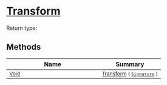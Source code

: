 # [Transform](./RelativeScale-100663787.md)


Return type:
## Methods

| Name | Summary | 
| --- | --- | 
| <sub>[Void](https://docs.microsoft.com/en-us/dotnet/api/System.Void)</sub><img width=200/>| <sub>[Transform](./RelativeScale-100663787.md) ( [`Signature`](./../../../../Signature.md) )</sub>| <br>


